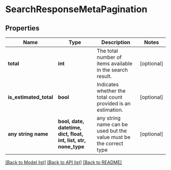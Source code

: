 # SearchResponseMetaPagination


## Properties
Name | Type | Description | Notes
------------ | ------------- | ------------- | -------------
**total** | **int** | The total number of items available in the search result. | [optional] 
**is_estimated_total** | **bool** | Indicates whether the total count provided is an estimation. | [optional] 
**any string name** | **bool, date, datetime, dict, float, int, list, str, none_type** | any string name can be used but the value must be the correct type | [optional]

[[Back to Model list]](../README.md#documentation-for-models) [[Back to API list]](../README.md#documentation-for-api-endpoints) [[Back to README]](../README.md)


